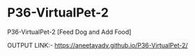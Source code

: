 # P36-VirtualPet-2
P36-VirtualPet-2 [Feed Dog and Add Food]

OUTPUT LINK:- https://aneetayadv.github.io/P36-VirtualPet-2/
